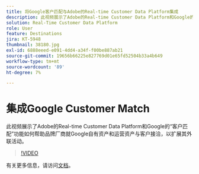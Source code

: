 ```yaml
---
title: 将Google客户匹配与Adobe的Real-time Customer Data Platform集成
description: 此视频展示了Adobe的Real-time Customer Data Platform和Google的“客户匹配”功能如何帮助品牌厂商就Google自有资产和运营资产与客户接洽，以扩展其外联活动。
solution: Real-Time Customer Data Platform
role: User
feature: Destinations
jira: KT-5948
thumbnail: 38180.jpg
exl-id: 6888eeed-e091-4dd4-a34f-f00be887ab21
source-git-commit: 19656b66225e827769d01e65fd52504b33a4b649
workflow-type: tm+mt
source-wordcount: '89'
ht-degree: 7%

---
```


# 集成Google Customer Match

此视频展示了Adobe的Real-time Customer Data Platform和Google的“客户匹配”功能如何帮助品牌厂商就Google自有资产和运营资产与客户接洽，以扩展其外联活动。

>[!VIDEO](https://video.tv.adobe.com/v/38180?quality=12&learn=on)

有关更多信息，请访问[文档](https://experienceleague.adobe.com/docs/experience-platform/destinations/catalog/advertising/google-customer-match.html)。
